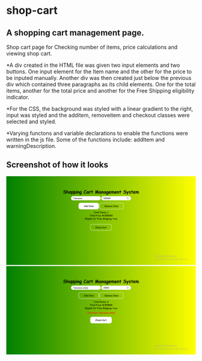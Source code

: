 # shop-cart

## A shopping cart management page.

Shop cart page for Checking number of items, price calculations and viewing shop cart.

*A div created in the HTML file was given two input elements and two buttons. One input element for the Item name and the other for the price to be inputed manually. Another div was then created just below the previous div which contained three paragraphs as its child elements. One for the total items, another for the total price and another for the Free Shipping eligibility indicator.

*For the CSS, the background was styled with a linear gradient to the right, input was styled and the additem, removeitem and checkout classes were selected and styled.

*Varying functons and variable declarations to enable the functions were written in the js file. Some of the functions include: addItem and warningDescription.

## Screenshot of how it looks

<img src="screenshot/Screenshot (133).png" alt="project-screen">
<img src="screenshot/Screenshot (134).png" alt="project-screen">